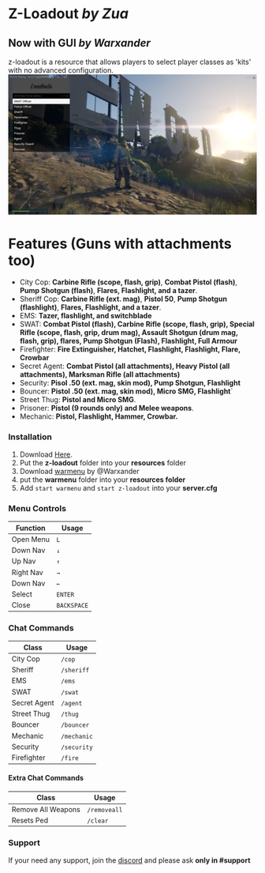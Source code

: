 # Z-Loadout *by Zua* 
## Now with GUI *by Warxander*

z-loadout is a resource that allows players to select player classes as 'kits' with no advanced configuration.
![alt-text](https://raw.githubusercontent.com/ThatZiv/z-loadout/master/unknown.png)
# Features (Guns with attachments too) 
  - City Cop: **Carbine Rifle (scope, flash, grip)**, **Combat Pistol (flash)**, **Pump Shotgun (flash)**, **Flares, Flashlight, and a tazer**.
  - Sheriff Cop: **Carbine Rifle (ext. mag)**, **Pistol 50**, **Pump Shotgun (flashlight)**, **Flares, Flashlight, and a tazer**.
  - EMS: **Tazer, flashlight, and switchblade**
  - SWAT: **Combat Pistol (flash), Carbine Rifle (scope, flash, grip), Special Rifle (scope, flash, grip, drum mag), Assault Shotgun (drum mag, flash, grip), flares, Pump Shotgun (Flash), Flashlight, Full Armour**
  - Firefighter: **Fire Extinguisher, Hatchet, Flashlight, Flashlight, Flare, Crowbar**
  - Secret Agent: **Combat Pistol (all attachments), Heavy Pistol (all attachments), Marksman Rifle (all attachments)**
  - Security: **Pisol .50 (ext. mag, skin mod), Pump Shotgun, Flashlight**
  - Bouncer: **Pistol .50 (ext. mag, skin mod), Micro SMG, Flashlight**`
  - Street Thug: **Pistol and Micro SMG**.
  - Prisoner: **Pistol (9 rounds only) and Melee weapons**.
  - Mechanic: **Pistol, Flashlight, Hammer, Crowbar.**

### Installation
1. Download [Here](https://github.com/ThatZiv/z-loadout).
2. Put the **z-loadout** folder into your **resources** folder 
3. Download [warmenu](https://forum.fivem.net/t/release-0-9-7-final-warmenu-lua-menu-framework/41249) by @Warxander 
4. put the **warmenu** folder into your **resources folder**
3. Add `start warmenu` and `start z-loadout` into your **server.cfg** 

### Menu Controls
| Function | Usage |
| ------ | ------ |
| Open Menu | `L` | 
| Down Nav | `↓` |
| Up Nav | `↑` |
| Right Nav | `→` |
| Down Nav | `←` |
| Select | `ENTER` |
| Close | `BACKSPACE` |

### Chat Commands
| Class | Usage |
| ------ | ------ |
| City Cop | `/cop` |
| Sheriff | `/sheriff` |
| EMS | `/ems` |
| SWAT | `/swat` |
| Secret Agent | `/agent` |
| Street Thug | `/thug` |
| Bouncer | `/bouncer` |
| Mechanic | `/mechanic` |
| Security | `/security` |
| Firefighter | `/fire` |

#### Extra Chat Commands

| Class | Usage |
| ------ | ------ |
| Remove All Weapons | `/removeall` |
| Resets Ped | `/clear` |

### Support
If your need any support, join the [discord](https://discord.gg/yWddFpQ) and please ask **only in #support**

